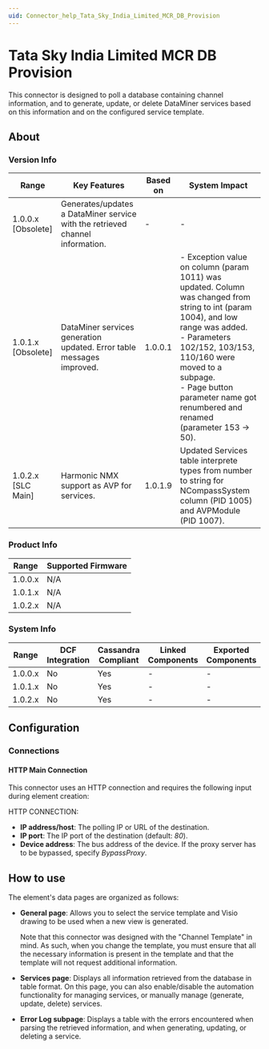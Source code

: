 ```yaml
---
uid: Connector_help_Tata_Sky_India_Limited_MCR_DB_Provision
---
```


# Tata Sky India Limited MCR DB Provision

This connector is designed to poll a database containing channel information, and to generate, update, or delete DataMiner services based on this information and on the configured service template.

## About

### Version Info

| Range | Key Features | Based on | System Impact |
|--|--|--|--|
| 1.0.0.x [Obsolete] | Generates/updates a DataMiner service with the retrieved channel information. | - | - |
| 1.0.1.x [Obsolete] | DataMiner services generation updated. Error table messages improved. | 1.0.0.1 | - Exception value on column (param 1011) was updated. Column was changed from string to int (param 1004), and low range was added. <br>- Parameters 102/152, 103/153, 110/160 were moved to a subpage. <br>- Page button parameter name got renumbered and renamed (parameter 153 -\> 50). |
| 1.0.2.x [SLC Main] | Harmonic NMX support as AVP for services. | 1.0.1.9 | Updated Services table interprete types from number to string for NCompassSystem column (PID 1005) and AVPModule (PID 1007). |

### Product Info

| Range     | Supported Firmware     |
|-----------|------------------------|
| 1.0.0.x   | N/A                    |
| 1.0.1.x   | N/A                    |
| 1.0.2.x   | N/A                    |

### System Info

| Range     | DCF Integration     | Cassandra Compliant     | Linked Components     | Exported Components     |
|-----------|---------------------|-------------------------|-----------------------|-------------------------|
| 1.0.0.x   | No                  | Yes                     | -                     | -                       |
| 1.0.1.x   | No                  | Yes                     | -                     | -                       |
| 1.0.2.x   | No                  | Yes                     | -                     | -                       |

## Configuration

### Connections

#### HTTP Main Connection

This connector uses an HTTP connection and requires the following input during element creation:

HTTP CONNECTION:

- **IP address/host**: The polling IP or URL of the destination.
- **IP port**: The IP port of the destination (default: *80*).
- **Device address**: The bus address of the device. If the proxy server has to be bypassed, specify *BypassProxy*.

## How to use

The element's data pages are organized as follows:

- **General page**: Allows you to select the service template and Visio drawing to be used when a new view is generated.

  Note that this connector was designed with the "Channel Template" in mind. As such, when you change the template, you must ensure that all the necessary information is present in the template and that the template will not request additional information.

- **Services page**: Displays all information retrieved from the database in table format. On this page, you can also enable/disable the automation functionality for managing services, or manually manage (generate, update, delete) services.

- **Error Log subpage**: Displays a table with the errors encountered when parsing the retrieved information, and when generating, updating, or deleting a service.
